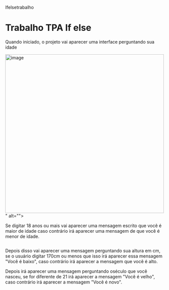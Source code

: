  Ifelsetrabalho
 <h1>Trabalho TPA If else</h1>
 <p>Quando iniciado, o projeto vai aparecer uma interface perguntando sua idade</p>
 <img src="<img width="630" height="501" alt="image" src="https://github.com/user-attachments/assets/c20687ed-11e6-453f-b0dc-0a66993badc4" />
" alt="">
 <p>Se digitar 18 anos ou mais vai aparecer uma mensagem escrito que você é maior de idade caso contrário irá aparecer uma mensagem de que você é menor de idade.</p>
<img src="" alt="">
 <p>Depois disso vai aparecer uma mensagem perguntando sua altura em cm, se o usuário digitar 170cm ou menos que isso irá aparecer essa mensagem "Você é baixo", caso contrário irá aparecer a mensagem que você é alto.
 <img src="" alt="">
 </p>Depois irá aparecer uma mensagem perguntando oséculo que você nasceu, se for diferente de 21 irá aparecer a mensagem "Você é velho", caso contrário irá aparecer a mensagem "Você é novo".
 <img src="" alt="">
 
